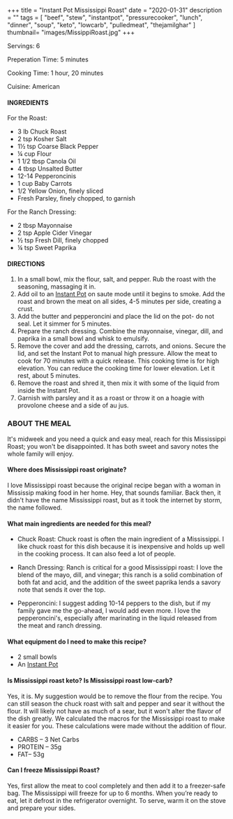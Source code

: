 +++
title = "Instant Pot Mississippi Roast"
date = "2020-01-31"
description = ""
tags = [
    "beef",
    "stew",
    "instantpot",
    "pressurecooker",
    "lunch",
    "dinner", 
    "soup",
    "keto",
    "lowcarb",
    "pulledmeat",
    "thejamilghar"
]
thumbnail= "images/MissippiRoast.jpg"
+++

Servings: 6<!--more-->

Preperation Time: 5 minutes  

Cooking Time: 1 hour, 20 minutes 

Cuisine: American 

#### INGREDIENTS 

For the Roast: 

* 3 lb Chuck Roast 
* 2 tsp Kosher Salt 
* 1½ tsp Coarse Black Pepper  
* ¼ cup Flour
* 1 1/2 tbsp Canola Oil 
* 4 tbsp Unsalted Butter 
* 12-14 Pepperoncinis 
* 1 cup Baby Carrots
* 1/2 Yellow Onion, finely sliced
* Fresh Parsley, finely chopped, to garnish

For the Ranch Dressing: 

* 2 tbsp Mayonnaise 
* 2 tsp Apple Cider Vinegar 
* ½ tsp Fresh Dill, finely chopped
* ¼ tsp Sweet Paprika 

#### DIRECTIONS 

1. In a small bowl, mix the flour, salt, and pepper. Rub the roast with the seasoning, massaging it in.
2. Add oil to an [Instant Pot](https://amzn.to/3qfNYCZ) on saute mode until it begins to smoke. Add the roast and brown the meat on all sides, 4-5 minutes per side, creating a crust. 
3. Add the butter and pepperoncini and place the lid on the pot- do not seal. Let it simmer for 5 minutes.
4. Prepare the ranch dressing. Combine the mayonnaise, vinegar, dill, and paprika in a small bowl and whisk to emulsify. 
5. Remove the cover and add the dressing, carrots, and onions. Secure the lid, and set the Instant Pot to manual high pressure. Allow the meat to cook for 70 minutes with a quick release. This cooking time is for high elevation. You can reduce the cooking time for lower elevation. Let it rest, about 5 minutes.
6. Remove the roast and shred it, then mix it with some of the liquid from inside the Instant Pot.
7. Garnish with parsley and it as a roast or throw it on a hoagie with provolone cheese and a side of au jus. 

### ABOUT THE MEAL

It's midweek and you need a quick and easy meal, reach for this Mississippi Roast; you won't be disappointed. It has both sweet and savory notes the whole family will enjoy. 

#### Where does Mississippi roast originate?

I love Mississippi roast because the original recipe began with a woman in  Mississip making food in her home. Hey, that sounds familiar. Back then, it didn't have the name Mississippi roast, but as it took the internet by storm, the name followed. 

#### What main ingredients are needed for this meal?

* Chuck Roast: Chuck roast is often the main ingredient of a Mississippi. I like chuck roast for this dish because it is inexpensive and holds up well in the cooking process. It can also feed a lot of people.  

* Ranch Dressing: Ranch is critical for a good Mississippi roast: I love the blend of the mayo, dill, and vinegar; this ranch is a solid combination of both fat and acid, and the addition of the sweet paprika lends a savory note that sends it over the top. 

* Pepperoncini: I suggest adding 10-14 peppers to the dish, but if my family gave me the go-ahead, I would add even more. I love the pepperoncini's, especially after marinating in the liquid released from the meat and ranch dressing. 

#### What equipment do I need to make this recipe?

* 2 small bowls
* An [Instant Pot](https://amzn.to/3rOOdWW)

#### Is Mississippi roast keto? Is Mississippi roast low-carb?

Yes, it is. My suggestion would be to remove the flour from the recipe. You can still season the chuck roast with salt and pepper and sear it without the flour. It will likely not have as much of a sear, but it won't alter the flavor of the dish greatly. We calculated the macros for the Mississippi roast to make it easier for you. These calculations were made without the addition of flour. 

* CARBS – 3 Net Carbs
* PROTEIN – 35g 
* FAT– 53g

#### Can I freeze Mississippi Roast? 

Yes, first allow the meat to cool completely and then add it to a freezer-safe bag. The Mississippi will freeze for up to 6 months. When you’re ready to eat, let it defrost in the refrigerator overnight. To serve, warm it on the stove and prepare your sides. 
